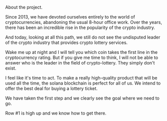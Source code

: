About the project.

  Since 2013, we have devoted ourselves entirely to the world of cryptocurrencies, abandoning the usual 8-hour office work. Over the years, there has been an incredible rise in the popularity of the crypto industry.

  And today, looking at all this path, we still do not see the undisputed leader of the crypto industry that provides crypto lottery services.

  Wake me up at night and I will tell you which coin takes the first line in the cryptocurrency rating. But if you give me time to think, I will not be able to answer who is the leader in the field of crypto-lottery. They simply don't exist.

  I feel like it's time to act. To make a really high-quality product that will be used all the time, the solana blockchain is perfect for all of us. We intend to offer the best deal for buying a lottery ticket.

  We have taken the first step and we clearly see the goal where we need to go.

  Row #1 is high up and we know how to get there.

